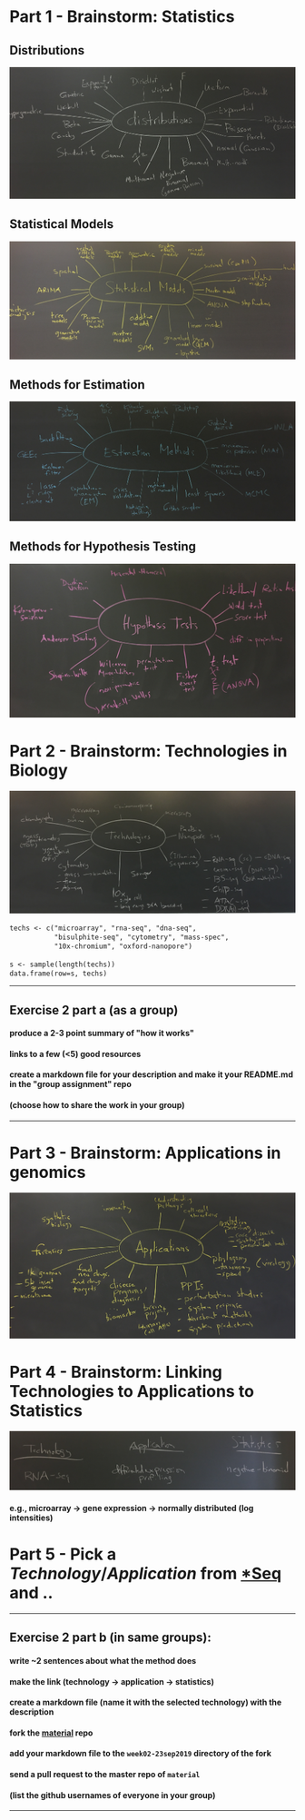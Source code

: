 
# Part 1 - Brainstorm: Statistics

## Distributions
![](distributions.jpg)

## Statistical Models
![](statistical-models.jpg)

## Methods for Estimation
![](estimation-methods.jpg)

## Methods for Hypothesis Testing
![](statistical-tests.jpg)


# Part 2 - Brainstorm: Technologies in Biology
![](technologies.jpg)

```{r}
techs <- c("microarray", "rna-seq", "dna-seq", 
           "bisulphite-seq", "cytometry", "mass-spec", 
           "10x-chromium", "oxford-nanopore")

s <- sample(length(techs))
data.frame(row=s, techs)
```

___
## Exercise 2 part a (as a group)
#### produce a 2-3 point summary of "how it works"
#### links to a few (<5) good resources
#### create a markdown file for your description and make it your README.md in the "group assignment" repo
#### (choose how to share the work in your group)
___

# Part 3 - Brainstorm: Applications in genomics 
![](applications.jpg)

# Part 4 - Brainstorm: Linking Technologies to Applications to Statistics
![](linking-tech-app-stats.jpg)

#### e.g., microarray -> gene expression -> normally distributed (log intensities)

# Part 5 - Pick a *Technology*/*Application* from [*Seq](https://liorpachter.wordpress.com/seq/) and ..

___
## Exercise 2 part b (in same groups): 
#### write ~2 sentences about what the method does
#### make the link (technology -> application -> statistics)
#### create a markdown file (name it with the selected technology) with the description
#### fork the [material](https://github.com/sta426hs2019/material) repo
#### add your markdown file to the `week02-23sep2019` directory of the fork
#### send a pull request to the master repo of `material`
#### (list the github usernames of everyone in your group)
___

